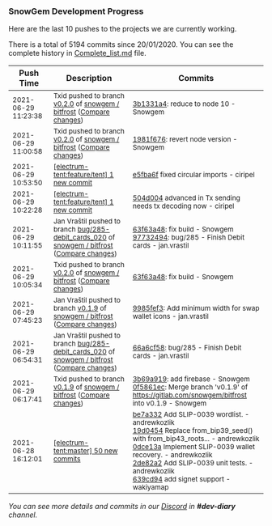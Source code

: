 
### SnowGem Development Progress

Here are the last 10 pushes to the projects we are currently working.

There is a total of 5194 commits since 20/01/2020. You can see the complete history in
 [Complete_list.md](Complete_list.md) file.

| Push Time | Description | Commits |
| --- | --- | --- |
| <sub>2021-06-29 11:23:38</sub> | <sub>Txid pushed to branch [v0\.2\.0](https://gitlab.com/snowgem/bitfrost/commits/v0.2.0) of [snowgem / bitfrost](https://gitlab.com/snowgem/bitfrost) ([Compare changes](https://gitlab.com/snowgem/bitfrost/compare/1981f6769eb1ca80bf6abc33ab4a033bbddf8a6b...3b1331a4e62fcd157b0313dedefd9cdb560a50e5))</sub> | <sub>[3b1331a4](https://gitlab.com/snowgem/bitfrost/-/commit/3b1331a4e62fcd157b0313dedefd9cdb560a50e5): reduce to node 10 - Snowgem</sub> |
| <sub>2021-06-29 11:00:58</sub> | <sub>Txid pushed to branch [v0\.2\.0](https://gitlab.com/snowgem/bitfrost/commits/v0.2.0) of [snowgem / bitfrost](https://gitlab.com/snowgem/bitfrost) ([Compare changes](https://gitlab.com/snowgem/bitfrost/compare/63f63a48a274ff6b1bb58169133ef6ad899b112c...1981f6769eb1ca80bf6abc33ab4a033bbddf8a6b))</sub> | <sub>[1981f676](https://gitlab.com/snowgem/bitfrost/-/commit/1981f6769eb1ca80bf6abc33ab4a033bbddf8a6b): revert node version - Snowgem</sub> |
| <sub>2021-06-29 10:53:50</sub> | <sub>[[electrum-tent:feature/tent] 1 new commit](https://github.com/ciripel/electrum-tent/commit/e5fba6fea5311d17d27710da951f3d4d1f6760db)</sub> | <sub>[e5fba6f](https://github.com/ciripel/electrum-tent/commit/e5fba6fea5311d17d27710da951f3d4d1f6760db) fixed circular imports - ciripel</sub> |
| <sub>2021-06-29 10:22:28</sub> | <sub>[[electrum-tent:feature/tent] 1 new commit](https://github.com/ciripel/electrum-tent/commit/504d0041b591e132d9403a9da84a11057b7b00c4)</sub> | <sub>[504d004](https://github.com/ciripel/electrum-tent/commit/504d0041b591e132d9403a9da84a11057b7b00c4) advanced in Tx sending needs tx decoding now - ciripel</sub> |
| <sub>2021-06-29 10:11:55</sub> | <sub>Jan Vraštil pushed to branch [bug/285\-debit\_cards\_020](https://gitlab.com/snowgem/bitfrost/commits/bug/285-debit_cards_020) of [snowgem / bitfrost](https://gitlab.com/snowgem/bitfrost) ([Compare changes](https://gitlab.com/snowgem/bitfrost/compare/66a6cf584f1eec607281cd7c393033f1b98cfa7b...97732494d3e9038aecee75b2313d0dd719afbfe8))</sub> | <sub>[63f63a48](https://gitlab.com/snowgem/bitfrost/-/commit/63f63a48a274ff6b1bb58169133ef6ad899b112c): fix build - Snowgem<br>[97732494](https://gitlab.com/snowgem/bitfrost/-/commit/97732494d3e9038aecee75b2313d0dd719afbfe8): bug/285 - Finish Debit cards - jan.vrastil</sub> |
| <sub>2021-06-29 10:05:34</sub> | <sub>Txid pushed to branch [v0\.2\.0](https://gitlab.com/snowgem/bitfrost/commits/v0.2.0) of [snowgem / bitfrost](https://gitlab.com/snowgem/bitfrost) ([Compare changes](https://gitlab.com/snowgem/bitfrost/compare/8ff9fd47a0596cece5adddd194415934c572bd0a...63f63a48a274ff6b1bb58169133ef6ad899b112c))</sub> | <sub>[63f63a48](https://gitlab.com/snowgem/bitfrost/-/commit/63f63a48a274ff6b1bb58169133ef6ad899b112c): fix build - Snowgem</sub> |
| <sub>2021-06-29 07:45:23</sub> | <sub>Jan Vraštil pushed to branch [v0\.1\.9](https://gitlab.com/snowgem/bitfrost/commits/v0.1.9) of [snowgem / bitfrost](https://gitlab.com/snowgem/bitfrost) ([Compare changes](https://gitlab.com/snowgem/bitfrost/compare/0f5861ec0a2a946539dd5d7f4729ab0ff33f0836...9985fef33c447428e43588265fa53e163f73b696))</sub> | <sub>[9985fef3](https://gitlab.com/snowgem/bitfrost/-/commit/9985fef33c447428e43588265fa53e163f73b696): Add minimum width for swap wallet icons - jan.vrastil</sub> |
| <sub>2021-06-29 06:54:31</sub> | <sub>Jan Vraštil pushed to branch [bug/285\-debit\_cards\_020](https://gitlab.com/snowgem/bitfrost/commits/bug/285-debit_cards_020) of [snowgem / bitfrost](https://gitlab.com/snowgem/bitfrost) ([Compare changes](https://gitlab.com/snowgem/bitfrost/compare/6319c1d9f0d5cb937407b50e8dcdc9b80a164cdd...66a6cf584f1eec607281cd7c393033f1b98cfa7b))</sub> | <sub>[66a6cf58](https://gitlab.com/snowgem/bitfrost/-/commit/66a6cf584f1eec607281cd7c393033f1b98cfa7b): bug/285 - Finish Debit cards - jan.vrastil</sub> |
| <sub>2021-06-29 06:17:41</sub> | <sub>Txid pushed to branch [v0\.1\.9](https://gitlab.com/snowgem/bitfrost/commits/v0.1.9) of [snowgem / bitfrost](https://gitlab.com/snowgem/bitfrost) ([Compare changes](https://gitlab.com/snowgem/bitfrost/compare/df7a16df4b02437ad355f8e9ebf3db6c2b0f034d...0f5861ec0a2a946539dd5d7f4729ab0ff33f0836))</sub> | <sub>[3b69a919](https://gitlab.com/snowgem/bitfrost/-/commit/3b69a91960c20b50d12fc94830c92ff4fbfc6d2f): add firebase - Snowgem<br>[0f5861ec](https://gitlab.com/snowgem/bitfrost/-/commit/0f5861ec0a2a946539dd5d7f4729ab0ff33f0836): Merge branch 'v0.1.9' of https://gitlab.com/snowgem/bitfrost into v0.1.9 - Snowgem</sub> |
| <sub>2021-06-28 16:12:01</sub> | <sub>[[electrum-tent:master] 50 new commits](https://github.com/ciripel/electrum-tent/compare/fbd8c5f7b039...3bc8ef6651ed)</sub> | <sub>[be7a332](https://github.com/ciripel/electrum-tent/commit/be7a33262424bc63ac4b08af1507b4ae942ee985) Add SLIP-0039 wordlist. - andrewkozlik<br>[19d0454](https://github.com/ciripel/electrum-tent/commit/19d04546df1380a8bfd7e302f4e55fc7062dc486) Replace from_bip39_seed() with from_bip43_roots... - andrewkozlik<br>[0dce13a](https://github.com/ciripel/electrum-tent/commit/0dce13a1ddc1b26ccfa6b05063722e969076acc6) Implement SLIP-0039 wallet recovery. - andrewkozlik<br>[2de82a2](https://github.com/ciripel/electrum-tent/commit/2de82a2fd621f68779250e31488858a62744ff6b) Add SLIP-0039 unit tests. - andrewkozlik<br>[639cd94](https://github.com/ciripel/electrum-tent/commit/639cd94dcb418f1668aaa4e25dedbdce108d21ca) add signet support - wakiyamap</sub> |

_You can see more details and commits in our [Discord](https://discord.gg/zumGnbg) in **#dev-diary** channel._
